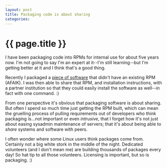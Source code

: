 ```yaml
---
layout: post
title: Packaging code is about sharing 
categories:
---
```


# {{ page.title }}

I have been packaging code into RPMs for internal use for about five years now. I'm not going to say I'm an expert at it--I'm still learning--but I'm getting better at it and I think that's a good thing.

Recently I packaged a [piece of software](https://wiki.umiacs.umd.edu/adapt/index.php/Ace:Main) that didn't have an existing RPM (AFAIK). I was then able to share that RPM, and installation instructions, with a partner institution so that they could easily install the software as well--in fact with one command. :)

From one perspective it's obvious that packaging software is about sharing. But often I spend so much time just getting the RPM built, which can mean the gruelling process of pulling requirements out of developers who think packaging is...not important or even *intrusive*, that I forget how it's not just about easing sysadmin maintenance of servers; that it's about being able to *share* systems and software with peers.

I often wonder where some Linux users think packages come from. Certainly not a big white stork in the middle of the night. Dedicated volunteers (and I don't mean me) are building thousands of packages every day! So hat tip to all those volunteers. Licensing is important, but so is packaging. :)
